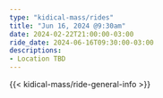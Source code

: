 ```yaml
---
type: "kidical-mass/rides"
title: "Jun 16, 2024 @9:30am"
date: 2024-02-22T21:00:00-03:00
ride_date: 2024-06-16T09:30:00-03:00
descriptions:
- Location TBD
---
```


{{< kidical-mass/ride-general-info >}}
